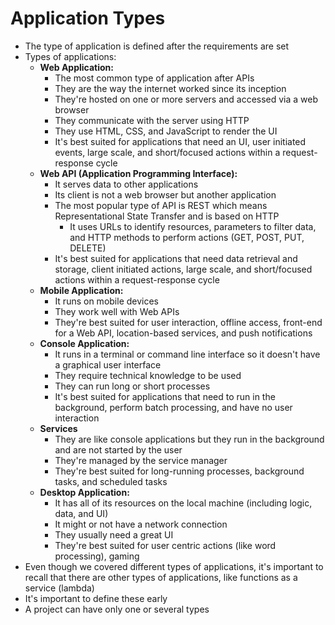 # Application Types

- The type of application is defined after the requirements are set
- Types of applications:
  - **Web Application:**
    - The most common type of application after APIs
    - They are the way the internet worked since its inception
    - They're hosted on one or more servers and accessed via a web browser
    - They communicate with the server using HTTP
    - They use HTML, CSS, and JavaScript to render the UI
    - It's best suited for applications that need an UI, user initiated events, large scale, and short/focused actions within a request-response cycle
  - **Web API (Application Programming Interface):**
    - It serves data to other applications
    - Its client is not a web browser but another application
    - The most popular type of API is REST which means Representational State Transfer and is based on HTTP
      - It uses URLs to identify resources, parameters to filter data, and HTTP methods to perform actions (GET, POST, PUT, DELETE)
    - It's best suited for applications that need data retrieval and storage, client initiated actions, large scale, and short/focused actions within a request-response cycle
  - **Mobile Application:**
    - It runs on mobile devices
    - They work well with Web APIs
    - They're best suited for user interaction, offline access, front-end for a Web API, location-based services, and push notifications
  - **Console Application:**
    - It runs in a terminal or command line interface so it doesn't have a graphical user interface
    - They require technical knowledge to be used
    - They can run long or short processes
    - It's best suited for applications that need to run in the background, perform batch processing, and have no user interaction
  - **Services**
    - They are like console applications but they run in the background and are not started by the user
    - They're managed by the service manager
    - They're best suited for long-running processes, background tasks, and scheduled tasks
  - **Desktop Application:**
    - It has all of its resources on the local machine (including logic, data, and UI)
    - It might or not have a network connection
    - They usually need a great UI
    - They're best suited for user centric actions (like word processing), gaming
- Even though we covered different types of applications, it's important to recall that there are other types of applications, like functions as a service (lambda)
- It's important to define these early
- A project can have only one or several types
